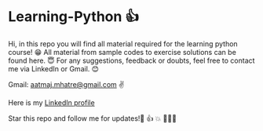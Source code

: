 # Learning-Python 👍
Hi, in this repo you will find all material required for the learning python course! 😁
All material from sample codes to exercise solutions can be found here. 😇
For any suggestions, feedback or doubts, feel free to contact me via LinkedIn or Gmail. 😊

Gmail: aatmaj.mhatre@gmail.com  ✌️

Here is my [LinkedIn profile](https://www.linkedin.com/in/aatmajmhatre/)

Star this repo and follow me for updates!🙂 👍 💥
🙏🙏🙏
